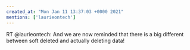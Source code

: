 ```yaml
---
created_at: "Mon Jan 11 13:37:03 +0000 2021"
mentions: ['laurieontech']
---
```


RT @laurieontech: And we are now reminded that there is a big different between soft deleted and actually deleting data!
